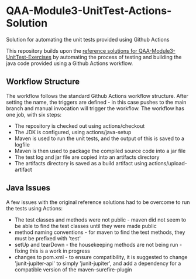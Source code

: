 # QAA-Module3-UnitTest-Actions-Solution
Solution for automating the unit tests provided using Github Actions  

This repository builds upon the [reference solutions for QAA-Module3-UnitTest-Exercises](https://github.com/MrWalshyType2/QAA-Module3-UnitTest-Exercise-Solutions) by automating the process of 
testing and building the java code provided using a Github Actions workflow.

## Workflow Structure
The workflow follows the standard Github Actions workflow structure. After setting the name, the triggers are defined - in this case pushes 
to the main branch and manual invocation will trigger the workflow. The workflow has one job, with six steps:
* The repository is checked out using actions/checkout
* The JDK is configured, using actions/java-setup
* Maven is used to run the unit tests, and the output of this is saved to a logfile
* Maven is then used to package the compiled source code into a jar file
* The test log and jar file are copied into an artifacts directory
* The artifacts directory is saved as a build artifact using actions/upload-artifact

## Java Issues
A few issues with the original reference solutions had to be overcome to run the tests using Actions:
* The test classes and methods were not public - maven did not seem to be able to find the test classes until they were made public
* method naming conventions - for maven to find the test methods, they must be prefixed with 'test'
* setUp and tearDown - the housekeeping methods are not being run - fixing this is a work in progress
* changes to pom.xml - to ensure compatibility, it is suggested to change 'junit-jupiter-api' to simply 'junit-jupiter', and add a 
dependency for a compatible version of the maven-surefire-plugin
